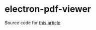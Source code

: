 # electron-pdf-viewer

Source code for [this article](https://www.pdftron.com/blog/electron/how-to-build-an-electron-pdf-viewer)
